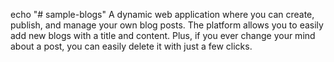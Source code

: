 echo "# sample-blogs" 
A dynamic web application where you can create, publish, and manage your own blog posts. The platform allows you to easily add new blogs with a title and content. Plus, if you ever change your mind about a post, you can easily delete it with just a few clicks.
